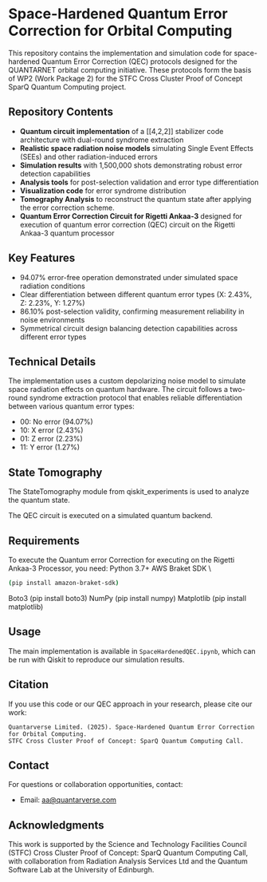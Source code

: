 # Space-Hardened Quantum Error Correction for Orbital Computing
This repository contains the implementation and simulation code for space-hardened Quantum Error Correction (QEC) protocols designed for the QUANTARNET orbital computing initiative. These protocols form the basis of WP2 (Work Package 2) for the STFC Cross Cluster Proof of Concept SparQ Quantum Computing project.

## Repository Contents

- **Quantum circuit implementation** of a [[4,2,2]] stabilizer code architecture with dual-round syndrome extraction
- **Realistic space radiation noise models** simulating Single Event Effects (SEEs) and other radiation-induced errors
- **Simulation results** with 1,500,000 shots demonstrating robust error detection capabilities
- **Analysis tools** for post-selection validation and error type differentiation
- **Visualization code** for error syndrome distribution
- **Tomography Analysis** to reconstruct the quantum state after applying the error correction scheme.
- **Quantum Error Correction Circuit for Rigetti Ankaa-3** designed for execution of  quantum error correction (QEC) circuit on the Rigetti Ankaa-3 quantum processor  
## Key Features

- 94.07% error-free operation demonstrated under simulated space radiation conditions
- Clear differentiation between different quantum error types (X: 2.43%, Z: 2.23%, Y: 1.27%)
- 86.10% post-selection validity, confirming measurement reliability in noise environments
- Symmetrical circuit design balancing detection capabilities across different error types

## Technical Details
The implementation uses a custom depolarizing noise model to simulate space radiation effects on quantum hardware. The circuit follows a two-round syndrome extraction protocol that enables reliable differentiation between various quantum error types:
- 00: No error (94.07%)
- 10: X error (2.43%)
- 01: Z error (2.23%)
- 11: Y error (1.27%)

## State Tomography

The StateTomography module from qiskit_experiments is used to analyze the quantum state.

The QEC circuit is executed on a simulated quantum backend.

## Requirements
 
To execute the Quantum error Correction for executing on the Rigetti Ankaa-3 Processor, you need:
Python 3.7+
AWS Braket SDK \
```bash
(pip install amazon-braket-sdk)
```
Boto3 (pip install boto3)
NumPy (pip install numpy)
Matplotlib (pip install matplotlib)



## Usage

The main implementation is available in `SpaceHardenedQEC.ipynb`, which can be run with Qiskit to reproduce our simulation results.

## Citation

If you use this code or our QEC approach in your research, please cite our work:

```
Quantarverse Limited. (2025). Space-Hardened Quantum Error Correction for Orbital Computing.
STFC Cross Cluster Proof of Concept: SparQ Quantum Computing Call.
```

## Contact

For questions or collaboration opportunities, contact:
- Email: aa@quantarverse.com


## Acknowledgments
This work is supported by the Science and Technology Facilities Council (STFC) Cross Cluster Proof of Concept: SparQ Quantum Computing Call, with collaboration from Radiation Analysis Services Ltd and the Quantum Software Lab at the University of Edinburgh.

